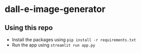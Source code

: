 # dall-e-image-generator

## Using this repo
* Install the packages using ```pip install -r requirements.txt```
* Run the app using ```streamlit run app.py```
